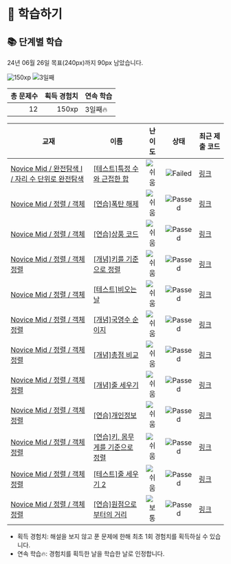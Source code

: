 # 📖 학습하기

## 📚 단계별 학습
24년 06월 26일 목표(240px)까지 90px 남았습니다.

![150xp](https://img.shields.io/badge/EXP-150xp-%235cb85c.svg?for-the-badge)
![3일째](https://img.shields.io/badge/연속학습-3일째-%23E34F26.svg?for-the-badge)

|총 문제수|획득 경험치|연속 학습|
|---:|---:|---|
12|150xp|3일째🔥|

|교재|이름|난이도|상태|최근 제출 코드|
|---|---|:---:|:---:|---|
|[Novice Mid / 완전탐색 I / 자리 수 단위로 완전탐색](https://www.codetree.ai/missions?missionId=5)|[[테스트]특정 수와 근접한 합](https://www.codetree.ai/missions/5/problems/sum-close-to-particular-number)|![쉬움][easy]|![Failed][failed]|[링크](https://github.com/JunseoChoJJ/codetree-TILs/blob/main/240626/%ED%8A%B9%EC%A0%95%20%EC%88%98%EC%99%80%20%EA%B7%BC%EC%A0%91%ED%95%9C%20%ED%95%A9/sum-close-to-particular-number.py)|
|[Novice Mid / 정렬 / 객체](https://www.codetree.ai/missions?missionId=5)|[[연습]폭탄 해제](https://www.codetree.ai/missions/5/problems/bomb-removal)|![쉬움][easy]|![Passed][passed]|[링크](https://github.com/JunseoChoJJ/codetree-TILs/blob/main/240626/%ED%8F%AD%ED%83%84%20%ED%95%B4%EC%A0%9C/bomb-removal.py)|
|[Novice Mid / 정렬 / 객체](https://www.codetree.ai/missions?missionId=5)|[[연습]상품 코드](https://www.codetree.ai/missions/5/problems/product-code)|![쉬움][easy]|![Passed][passed]|[링크](https://github.com/JunseoChoJJ/codetree-TILs/blob/main/240626/%EC%83%81%ED%92%88%20%EC%BD%94%EB%93%9C/product-code.py)|
|[Novice Mid / 정렬 / 객체 정렬](https://www.codetree.ai/missions?missionId=5)|[[개념]키를 기준으로 정렬](https://www.codetree.ai/missions/5/problems/sort-by-height)|![쉬움][easy]|![Passed][passed]|[링크](https://github.com/JunseoChoJJ/codetree-TILs/blob/main/240626/%ED%82%A4%EB%A5%BC%20%EA%B8%B0%EC%A4%80%EC%9C%BC%EB%A1%9C%20%EC%A0%95%EB%A0%AC/sort-by-height.py)|
|[Novice Mid / 정렬 / 객체](https://www.codetree.ai/missions?missionId=5)|[[테스트]비오는 날](https://www.codetree.ai/missions/5/problems/rainy-day)|![쉬움][easy]|![Passed][passed]|[링크](https://github.com/JunseoChoJJ/codetree-TILs/blob/main/240626/%EB%B9%84%EC%98%A4%EB%8A%94%20%EB%82%A0/rainy-day.py)|
|[Novice Mid / 정렬 / 객체 정렬](https://www.codetree.ai/missions?missionId=5)|[[개념]국영수 순이지](https://www.codetree.ai/missions/5/problems/korean-english-math-order)|![쉬움][easy]|![Passed][passed]|[링크](https://github.com/JunseoChoJJ/codetree-TILs/blob/main/240626/%EA%B5%AD%EC%98%81%EC%88%98%20%EC%88%9C%EC%9D%B4%EC%A7%80/korean-english-math-order.py)|
|[Novice Mid / 정렬 / 객체 정렬](https://www.codetree.ai/missions?missionId=5)|[[개념]총점 비교](https://www.codetree.ai/missions/5/problems/compare-total-points)|![쉬움][easy]|![Passed][passed]|[링크](https://github.com/JunseoChoJJ/codetree-TILs/blob/main/240626/%EC%B4%9D%EC%A0%90%20%EB%B9%84%EA%B5%90/compare-total-points.py)|
|[Novice Mid / 정렬 / 객체 정렬](https://www.codetree.ai/missions?missionId=5)|[[개념]줄 세우기](https://www.codetree.ai/missions/5/problems/line-up-students)|![쉬움][easy]|![Passed][passed]|[링크](https://github.com/JunseoChoJJ/codetree-TILs/blob/main/240626/%EC%A4%84%20%EC%84%B8%EC%9A%B0%EA%B8%B0/line-up-students.py)|
|[Novice Mid / 정렬 / 객체 정렬](https://www.codetree.ai/missions?missionId=5)|[[연습]개인정보](https://www.codetree.ai/missions/5/problems/personal-info)|![쉬움][easy]|![Passed][passed]|[링크](https://github.com/JunseoChoJJ/codetree-TILs/blob/main/240626/%EA%B0%9C%EC%9D%B8%EC%A0%95%EB%B3%B4/personal-info.py)|
|[Novice Mid / 정렬 / 객체 정렬](https://www.codetree.ai/missions?missionId=5)|[[연습]키, 몸무게를 기준으로 정렬](https://www.codetree.ai/missions/5/problems/sort-by-height-and-weight)|![쉬움][easy]|![Passed][passed]|[링크](https://github.com/JunseoChoJJ/codetree-TILs/blob/main/240626/%ED%82%A4%2C%20%EB%AA%B8%EB%AC%B4%EA%B2%8C%EB%A5%BC%20%EA%B8%B0%EC%A4%80%EC%9C%BC%EB%A1%9C%20%EC%A0%95%EB%A0%AC/sort-by-height-and-weight.py)|
|[Novice Mid / 정렬 / 객체 정렬](https://www.codetree.ai/missions?missionId=5)|[[테스트]줄 세우기 2](https://www.codetree.ai/missions/5/problems/line-up-students-2)|![쉬움][easy]|![Passed][passed]|[링크](https://github.com/JunseoChoJJ/codetree-TILs/blob/main/240626/%EC%A4%84%20%EC%84%B8%EC%9A%B0%EA%B8%B0%202/line-up-students-2.py)|
|[Novice Mid / 정렬 / 객체 정렬](https://www.codetree.ai/missions?missionId=5)|[[연습]원점으로부터의 거리](https://www.codetree.ai/missions/5/problems/distance-from-origin)|![보통][medium]|![Passed][passed]|[링크](https://github.com/JunseoChoJJ/codetree-TILs/blob/main/240626/%EC%9B%90%EC%A0%90%EC%9C%BC%EB%A1%9C%EB%B6%80%ED%84%B0%EC%9D%98%20%EA%B1%B0%EB%A6%AC/distance-from-origin.py)|


* 획득 경험치: 해설을 보지 않고 푼 문제에 한해 최초 1회 경험치를 획득하실 수 있습니다.
* 연속 학습🔥: 경험치를 획득한 날을 학습한 날로 인정합니다.










[b5]: https://img.shields.io/badge/Bronze_5-%235D3E31.svg
[b4]: https://img.shields.io/badge/Bronze_4-%235D3E31.svg
[b3]: https://img.shields.io/badge/Bronze_3-%235D3E31.svg
[b2]: https://img.shields.io/badge/Bronze_2-%235D3E31.svg
[b1]: https://img.shields.io/badge/Bronze_1-%235D3E31.svg
[s5]: https://img.shields.io/badge/Silver_5-%23394960.svg
[s4]: https://img.shields.io/badge/Silver_4-%23394960.svg
[s3]: https://img.shields.io/badge/Silver_3-%23394960.svg
[s2]: https://img.shields.io/badge/Silver_2-%23394960.svg
[s1]: https://img.shields.io/badge/Silver_1-%23394960.svg
[g5]: https://img.shields.io/badge/Gold_5-%23FFC433.svg
[g4]: https://img.shields.io/badge/Gold_4-%23FFC433.svg
[g3]: https://img.shields.io/badge/Gold_3-%23FFC433.svg
[g2]: https://img.shields.io/badge/Gold_2-%23FFC433.svg
[g1]: https://img.shields.io/badge/Gold_1-%23FFC433.svg
[p5]: https://img.shields.io/badge/Platinum_5-%2376DDD8.svg
[p4]: https://img.shields.io/badge/Platinum_4-%2376DDD8.svg
[p3]: https://img.shields.io/badge/Platinum_3-%2376DDD8.svg
[p2]: https://img.shields.io/badge/Platinum_2-%2376DDD8.svg
[p1]: https://img.shields.io/badge/Platinum_1-%2376DDD8.svg
[passed]: https://img.shields.io/badge/Passed-%23009D27.svg
[failed]: https://img.shields.io/badge/Failed-%23D24D57.svg
[easy]: https://img.shields.io/badge/쉬움-%235cb85c.svg?for-the-badge
[medium]: https://img.shields.io/badge/보통-%23FFC433.svg?for-the-badge
[hard]: https://img.shields.io/badge/어려움-%23D24D57.svg?for-the-badge